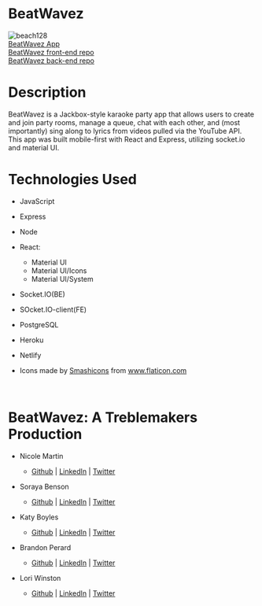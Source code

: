 # BeatWavez

![beach128](https://user-images.githubusercontent.com/74560886/122595876-ed5f3200-d01d-11eb-900d-25997455ae79.png) </br>
[BeatWavez App](iwww.beatwavez.com) </br>
[BeatWavez front-end repo](https://github.com/the-treblemakers/BeatWavez-FE) </br>
[BeatWavez back-end repo](https://github.com/the-treblemakers/BeatWavez-BE)

# Description
BeatWavez is a Jackbox-style karaoke party app that allows users to create and join party rooms, manage a queue, chat with each other, and (most importantly) sing along to lyrics from videos pulled via the YouTube API. This app was built mobile-first with React and Express, utilizing socket.io and material UI.

# Technologies Used
- JavaScript
- Express
- Node
- React:
    - Material UI
    - Material UI/Icons
    - Material UI/System
- Socket.IO(BE)
- SOcket.IO-client(FE)
- PostgreSQL
- Heroku
- Netlify

- <div>Icons made by <a href="https://www.flaticon.com/authors/smashicons" title="Smashicons">Smashicons</a> from <a href="https://www.flaticon.com/" title="Flaticon">www.flaticon.com</a></div>
<br>
    
# BeatWavez: A Treblemakers Production

-  Nicole Martin
    -  [Github](https://github.com/nicole-m-martin) | [LinkedIn](https://www.linkedin.com/in/nicolemartinpdx/) | [Twitter](https://twitter.com/nmartinpdx)

-  Soraya Benson
    -  [Github](https://github.com/sorayabenson) | [LinkedIn](https://www.linkedin.com/in/soraya-benson/) | [Twitter](https://twitter.com/sorayamajd")

-  Katy Boyles
    -  [Github](https://github.com/katrinkajb) | [LinkedIn](https://www.linkedin.com/in/katy-boyles/) | [Twitter](https://twitter.com/KBtrizay)

-  Brandon Perard
    -  [Github](https://github.com/bperard) | [LinkedIn](https://www.linkedin.com/in/brandonperard/) | [Twitter](https://twitter.com/SayYesToExcess)

-  Lori Winston
    -  [Github](https://github.com/LoriWinston) | [LinkedIn](https://www.linkedin.com/in/loriwinston/) | [Twitter](https://twitter.com/LoriWinston8)
